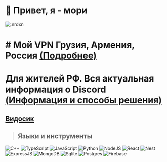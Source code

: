# 👋 Привет, я - мори

![:nrdxn](https://count.getloli.com/get/@:nrdxn)

<h1># Мой VPN Грузия, Армения, Роcсия <a href="https://github.com/MHSanaei/3x-ui">(Подробнее)</a></h1>
<h1>Для жителей РФ. Вся актуальная информация о Discord <a href="https://www.google.com/search?q=%D0%BF%D1%80%D0%BE%D0%B1%D0%BB%D0%B5%D0%BC%D1%8B+%D1%81+%D0%B4%D0%B8%D1%81%D0%BA%D0%BE%D1%80%D0%B4%D0%BE%D0%BC&sca_esv=8914734fd05b3950&sxsrf=ADLYWIKuEGnIhgvpeZvMJ2W2nk1NAJKmow%3A1728616824444&ei=eJkIZ7DoGoeN9u8Pvbap4A0&ved=0ahUKEwiwhJi-r4WJAxWHhv0HHT1bCtwQ4dUDCA8&uact=5&oq=%D0%BF%D1%80%D0%BE%D0%B1%D0%BB%D0%B5%D0%BC%D1%8B+%D1%81+%D0%B4%D0%B8%D1%81%D0%BA%D0%BE%D1%80%D0%B4%D0%BE%D0%BC&gs_lp=Egxnd3Mtd2l6LXNlcnAiJtC_0YDQvtCx0LvQtdC80Ysg0YEg0LTQuNGB0LrQvtGA0LTQvtC8MgQQIxgnMgUQABiABDIGEAAYFhgeMggQABiABBiiBDIIEAAYgAQYogQyCBAAGIAEGKIESOkQUPsHWJILcAF4AZABAJgBvgGgAfoCqgEDMC4yuAEDyAEA-AEBmAIDoAKJA8ICChAAGLADGNYEGEeYAwCIBgGQBgiSBwMxLjKgB94N&sclient=gws-wiz-serp">(Информация и способы решения)</a></h1>
<h2><a href="https://youtu.be/VW3rNo2cwYg">Видосик</a></h2>


> ## Языки и инструменты
![C++](https://shields.io/badge/c++-090909?style=for-the-badge&logo=&logoColor=white)
![TypeScript](https://shields.io/badge/-TypeScript-090909?style=for-the-badge&logo=typescript)
![JavaScript](https://shields.io/badge/-JavaScript-090909?style=for-the-badge&logo=javascript)
![Python](https://shields.io/badge/-Python-090909?style=for-the-badge&logo=python)
![NodeJS](https://shields.io/badge/-Node.js-090909?style=for-the-badge&logo=node.js)
![React](https://shields.io/badge/-React-090909?style=for-the-badge&logo=React)
![Nest](https://shields.io/badge/-Nest-090909?style=for-the-badge&logo=nestjs&logoColor=df274f)
![ExpressJS](https://shields.io/badge/-Express.js-090909?style=for-the-badge&logo=express)
![MongoDB](https://shields.io/badge/-Mongo.db-090909?style=for-the-badge&logo=mongodb)
![Sqlite](https://img.shields.io/badge/SQLite-07405E?style=for-the-badge&logo=sqlite&color=black)
![Postgres](https://shields.io/badge/postgres-090909?style=for-the-badge&logo=postgresql&logoColor=white)
![Firebase](https://shields.io/badge/Firebase-090909?style=for-the-badge&logo=firebase&logoColor=white)
